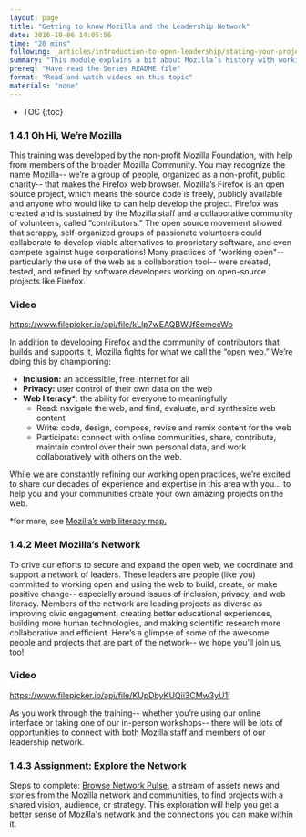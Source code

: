 ```yaml
---
layout: page
title: "Getting to know Mozilla and the Leadership Network"
date: 2016-10-06 14:05:56
time: "20 mins"
following: _articles/introduction-to-open-leadership/stating-your-project-vision.md
summary: "This module explains a bit about Mozilla’s history with working open, and introduces Mozilla’s Network."
prereq: "Have read the Series README file"
format: "Read and watch videos on this topic"
materials: "none"
---
```


* TOC
{:toc}


### 1.4.1 Oh Hi, We’re Mozilla

This training was developed by the non-profit Mozilla Foundation, with help from members of the broader Mozilla Community. You may recognize the name Mozilla-- we’re a group of people, organized as a non-profit, public charity-- that makes the Firefox web browser. Mozilla’s Firefox is an open source project, which means the source code is freely, publicly available and anyone who would like to can help develop the project. Firefox was created and is sustained by the Mozilla staff and a collaborative community of volunteers, called “contributors.” The open source movement showed that scrappy, self-organized groups of passionate volunteers could collaborate to develop viable alternatives to proprietary software, and even compete against huge corporations! Many practices of "working open"-- particularly the use of the web as a collaboration tool-- were created, tested, and refined by software developers working on open-source projects like Firefox.


### Video
https://www.filepicker.io/api/file/kLlp7wEAQBWJf8emecWo

In addition to developing Firefox and the community of contributors that builds and supports it, Mozilla fights for what we call the “open web.” We’re doing this by championing:

*   **Inclusion:** an accessible, free Internet for all
*   **Privacy:** user control of their own data on the web
*   **Web literacy***: the ability for everyone to meaningfully
    *   Read: navigate the web, and find, evaluate, and synthesize web content
    *   Write: code, design, compose, revise and remix content for the web
    *   Participate: connect with online communities, share, contribute, maintain control over their own personal data, and work collaboratively with others on the web.

While we are constantly refining our working open practices, we’re excited to share our decades of experience and expertise in this area with you… to help you and your communities create your own amazing projects on the web.

*for more, see [Mozilla’s web literacy map.](https://teach.mozilla.org/web-literacy/)

### 1.4.2 Meet Mozilla’s Network

To drive our efforts to secure and expand the open web, we coordinate and support a network of leaders. These leaders are people (like you) committed to working open and using the web to build, create, or make positive change-- especially around issues of inclusion, privacy, and web literacy. Members of the network are leading projects as diverse as improving civic engagement, creating better educational experiences, building more human technologies, and making scientific research more collaborative and efficient. Here’s a glimpse of some of the awesome people and projects that are part of the network-- we hope you’ll join us, too!

### Video
https://www.filepicker.io/api/file/KUpDbyKUQii3CMw3yU1i

As you work through the training-- whether you’re using our online interface or taking one of our in-person workshops-- there will be lots of opportunities to connect with both Mozilla staff and members of our leadership network.

### 1.4.3 Assignment: Explore the Network

Steps to complete: [Browse Network Pulse](https://mozilla.github.io/network-pulse/), a stream of assets news and stories from the Mozilla network and communities, to find projects with a shared vision, audience, or strategy. This exploration will help you get a better sense of Mozilla's network and the connections you can make within it.
